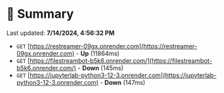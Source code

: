 # 📖 Summary
Last updated: **7/14/2024, 4:56:32 PM**

- `GET` [https://restreamer-09gx.onrender.com](https://restreamer-09gx.onrender.com) - **Up** (11864ms)
- `GET` [https://filestreambot-b5k6.onrender.com/](https://filestreambot-b5k6.onrender.com/) - **Down** (145ms)
- `GET` [https://jupyterlab-python3-12-3.onrender.com](https://jupyterlab-python3-12-3.onrender.com) - **Down** (147ms)
